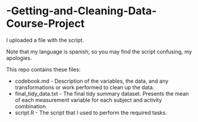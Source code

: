 # -Getting-and-Cleaning-Data-Course-Project

I uploaded a file with the script.

Note that my language is spanish, so you may find the script confusing, my apologies. 

This repo contains these files:

+ codebook.md - Description of the variables, the data, and any transformations or work performed to clean up the data.
+ final_tidy_data.txt - The final tidy summary dataset. Presents the mean of each measurement variable for each subject and activity combination.
+ script.R - The script that I used to perform the required tasks.
